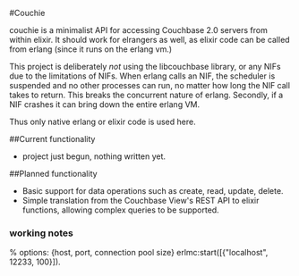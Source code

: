 #Couchie

couchie is a minimalist API for accessing Couchbase 2.0 servers from within elixir. It should work for elrangers as well, as elixir code can be called from erlang (since it runs on the erlang vm.)

This project is deliberately *not* using the libcouchbase library, or any NIFs due to the limitations of NIFs.  When erlang calls an NIF, the scheduler is suspended and no other processes can run, no matter how long the NIF call takes to return.  This breaks the concurrent nature of erlang.  Secondly, if a NIF crashes it can bring down the entire erlang VM. 

Thus only native erlang or elixir code is used here.

##Current functionality
- project just begun, nothing written yet.

##Planned functionality
- Basic support for data operations such as create, read, update, delete.
- Simple translation from the Couchbase View's REST API to elixir functions, allowing complex queries to be supported.

### working notes

% options: {host, port, connection pool size}
erlmc:start([{"localhost", 12233, 100}]).